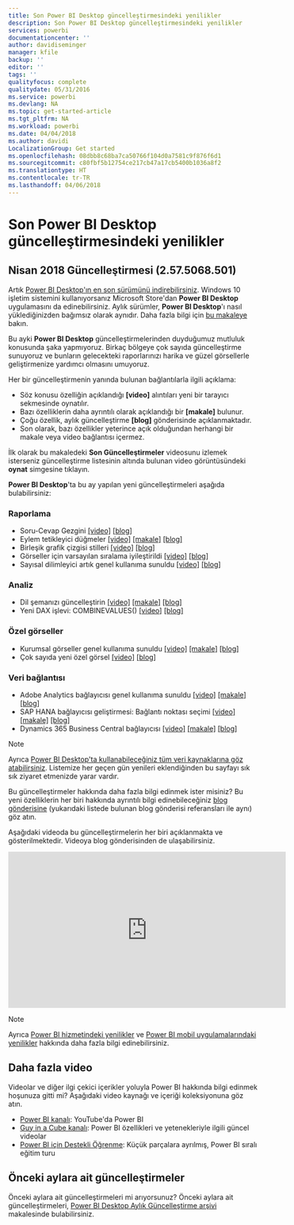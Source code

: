 ```yaml
---
title: Son Power BI Desktop güncelleştirmesindeki yenilikler
description: Son Power BI Desktop güncelleştirmesindeki yenilikler
services: powerbi
documentationcenter: ''
author: davidiseminger
manager: kfile
backup: ''
editor: ''
tags: ''
qualityfocus: complete
qualitydate: 05/31/2016
ms.service: powerbi
ms.devlang: NA
ms.topic: get-started-article
ms.tgt_pltfrm: NA
ms.workload: powerbi
ms.date: 04/04/2018
ms.author: davidi
LocalizationGroup: Get started
ms.openlocfilehash: 08dbb8c68ba7ca50766f104d0a7581c9f876f6d1
ms.sourcegitcommit: c80fbf5b12754ce217cb47a17cb5400b1036a8f2
ms.translationtype: HT
ms.contentlocale: tr-TR
ms.lasthandoff: 04/06/2018
---
```

# <a name="whats-new-in-the-latest-power-bi-desktop-update"></a>Son Power BI Desktop güncelleştirmesindeki yenilikler

## <a name="april-2018-update-2575068501"></a>Nisan 2018 Güncelleştirmesi (2.57.5068.501)

Artık [Power BI Desktop'ın en son sürümünü indirebilirsiniz](https://powerbi.microsoft.com/desktop). Windows 10 işletim sistemini kullanıyorsanız Microsoft Store'dan **Power BI Desktop** uygulamasını da edinebilirsiniz. Aylık sürümler, **Power BI Desktop**'ı nasıl yüklediğinizden bağımsız olarak aynıdır. Daha fazla bilgi için [bu makaleye](desktop-get-the-desktop.md) bakın. 

Bu ayki **Power BI Desktop** güncelleştirmelerinden duyduğumuz mutluluk konusunda şaka yapmıyoruz. Birkaç bölgeye çok sayıda güncelleştirme sunuyoruz ve bunların gelecekteki raporlarınızı harika ve güzel görsellerle geliştirmenize yardımcı olmasını umuyoruz. 

Her bir güncelleştirmenin yanında bulunan bağlantılarla ilgili açıklama:

* Söz konusu özelliğin açıklandığı **[video]** alıntıları yeni bir tarayıcı sekmesinde oynatılır.
* Bazı özelliklerin daha ayrıntılı olarak açıklandığı bir **[makale]** bulunur.
* Çoğu özellik, aylık güncelleştirme **[blog]** gönderisinde açıklanmaktadır.
* Son olarak, bazı özellikler yeterince açık olduğundan herhangi bir makale veya video bağlantısı içermez.

İlk olarak bu makaledeki **Son Güncelleştirmeler** videosunu izlemek isterseniz güncelleştirme listesinin altında bulunan video görüntüsündeki **oynat** simgesine tıklayın.

**Power BI Desktop**'ta bu ay yapılan yeni güncelleştirmeleri aşağıda bulabilirsiniz:

### <a name="reporting"></a>Raporlama

* Soru-Cevap Gezgini  [[video]](https://youtu.be/W_Nb73Od_AI?t=13s)  [[blog]](https://powerbi.microsoft.com/blog/power-bi-desktop-april-2018-feature-summary/#Q&AExplorer) 
* Eylem tetikleyici düğmeler [[video]](https://youtu.be/W_Nb73Od_AI?t=9m42s) [[makale]](desktop-buttons.md)  [[blog]](https://powerbi.microsoft.com/blog/power-bi-desktop-april-2018-feature-summary/#buttons) 
* Birleşik grafik çizgisi stilleri  [[video]](https://youtu.be/W_Nb73Od_AI?t=16m55s)  [[blog]](https://powerbi.microsoft.com/blog/power-bi-desktop-april-2018-feature-summary/#comboLines) 
* Görseller için varsayılan sıralama iyileştirildi  [[video]](https://youtu.be/W_Nb73Od_AI?t=19m21s)  [[blog]](https://powerbi.microsoft.com/blog/power-bi-desktop-april-2018-feature-summary/#sort) 
* Sayısal dilimleyici artık genel kullanıma sunuldu  [[video]](https://youtu.be/W_Nb73Od_AI?t=21m13s) [[blog]](https://powerbi.microsoft.com/blog/power-bi-desktop-april-2018-feature-summary/#numericSlicer) 

### <a name="analytics"></a>Analiz

* Dil şemanızı güncelleştirin  [[video]](https://youtu.be/W_Nb73Od_AI?t=22m)  [[makale]](power-bi-custom-visuals-organization.md)  [[blog]](https://powerbi.microsoft.com/blog/power-bi-desktop-april-2018-feature-summary/#linguisticSchema) 
* Yeni DAX işlevi: COMBINEVALUES()  [[video]](https://youtu.be/W_Nb73Od_AI?t=23m37s)  [[blog]](https://powerbi.microsoft.com/blog/power-bi-desktop-april-2018-feature-summary/#combineValues) 

### <a name="custom-visuals"></a>Özel görseller

* Kurumsal görseller genel kullanıma sunuldu [[video]](https://youtu.be/W_Nb73Od_AI?t=26m11s) [[makale]](power-bi-custom-visuals-organization.md) [[blog]](https://powerbi.microsoft.com/blog/power-bi-desktop-april-2018-feature-summary/#organizationalVisuals) 
* Çok sayıda yeni özel görsel  [[video]](https://youtu.be/W_Nb73Od_AI?t=28m8s) [[blog]](https://powerbi.microsoft.com/blog/power-bi-desktop-april-2018-feature-summary/#overviewByCloudScope) 

### <a name="data-connectivity"></a>Veri bağlantısı

* Adobe Analytics bağlayıcısı genel kullanıma sunuldu [[video]](https://youtu.be/kuI6MMzDh34?t=32m) [[makale]](desktop-multi-select.md) [[blog]](https://powerbi.microsoft.com/blog/power-bi-desktop-april-2018-feature-summary/#adobeAnalytics) 
* SAP HANA bağlayıcısı geliştirmesi: Bağlantı noktası seçimi  [[video]](https://youtu.be/kuI6MMzDh34?t=32m44s)  [[makale]](desktop-directquery-sap-hana.md)  [[blog]](https://powerbi.microsoft.com/blog/power-bi-desktop-april-2018-feature-summary/#sapHana) 
* Dynamics 365 Business Central bağlayıcısı  [[video]](https://youtu.be/kuI6MMzDh34?t=34m10s)  [[makale]](desktop-directquery-sap-hana.md)  [[blog]](https://powerbi.microsoft.com/blog/power-bi-desktop-april-2018-feature-summary/#dynamics365BusinessCentral) 



> [!NOTE]
> Ayrıca [Power BI Desktop'ta kullanabileceğiniz tüm veri kaynaklarına göz atabilirsiniz](desktop-data-sources.md). Listemize her geçen gün yenileri eklendiğinden bu sayfayı sık sık ziyaret etmenizde yarar vardır.

Bu güncelleştirmeler hakkında daha fazla bilgi edinmek ister misiniz? Bu yeni özelliklerin her biri hakkında ayrıntılı bilgi edinebileceğiniz [blog gönderisine](https://powerbi.microsoft.com/blog/power-bi-desktop-april-2018-feature-summary) (yukarıdaki listede bulunan blog gönderisi referansları ile aynı) göz atın.


Aşağıdaki videoda bu güncelleştirmelerin her biri açıklanmakta ve gösterilmektedir. Videoya blog gönderisinden de ulaşabilirsiniz.

<iframe width="560" height="315" src="https://www.youtube.com/embed/W_Nb73Od_AI" frameborder="0" allow="autoplay; encrypted-media" allowfullscreen></iframe>

> [!NOTE]
> Ayrıca [Power BI hizmetindeki yenilikler](service-whats-new.md) ve [Power BI mobil uygulamalarındaki yenilikler](mobile-whats-new-in-the-mobile-apps.md) hakkında daha fazla bilgi edinebilirsiniz.

## <a name="more-videos"></a>Daha fazla video

Videolar ve diğer ilgi çekici içerikler yoluyla Power BI hakkında bilgi edinmek hoşunuza gitti mi? Aşağıdaki video kaynağı ve içeriği koleksiyonuna göz atın.

-   [Power BI kanalı](https://www.youtube.com/user/mspowerbi): YouTube'da Power BI
-   [Guy in a Cube kanalı](https://www.youtube.com/channel/UCFp1vaKzpfvoGai0vE5VJ0w): Power BI özellikleri ve yetenekleriyle ilgili güncel videolar
-   [Power BI için Destekli Öğrenme](https://powerbi.microsoft.com/guided-learning/): Küçük parçalara ayrılmış, Power BI sıralı eğitim turu

## <a name="previous-months-updates"></a>Önceki aylara ait güncelleştirmeler

Önceki aylara ait güncelleştirmeleri mi arıyorsunuz? Önceki aylara ait güncelleştirmeleri, [Power BI Desktop Aylık Güncelleştirme arşivi](desktop-latest-update-archive.md) makalesinde bulabilirsiniz.